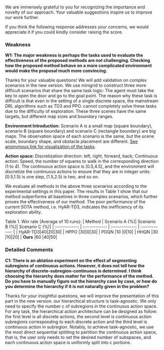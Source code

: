 We are immensely grateful to you for recognizing the importance and novelty of our approach. Your valuable suggestions inspire us to improve our work further.

If you think the following response addresses your concerns, we would appreciate it if you could kindly consider raising the score.

### Weakness
**W1: The major weakness is perhaps the tasks used to evaluate the effectiveness of the proposed methods are not challenging. Checking how the proposed method behave on a more complicated environment would make the proposal much more convincing.**

Thanks for your valuable questions! We will add validation on complex scenarios in the new version. We use minigrid to construct three more difficult scenarios that share the same task logic: The agent must take the key to open the door and go to the goal point. The reason why these task is difficult is that even in the setting of a single discrete space, the mainstream DRL algorithms such as TD3 and PPO. cannot completely solve these tasks due to the difficulty of exploration. These three scenes have the same targets, but different map sizes and boundary ranges.

**Environment Introduction:** Scenario A is a small map (square boundary), scenario B (square boundary) and scenario C (rectangle boundary) are big maps. The observation space of each scenario is the same, but the scene scale, boundary shape, and obstacle placement are different. [See anonymous link for visualization of the tasks](https://anonymous.4open.science/r/ICML_reviewer_3-0622/README.md). 

**Action space:** Discretization direction: left, right, forward, back; Continuous action: Speed, the number of squares to walk in the corresponding direction (1 to 4). The continuous action space is [0.5,4.5], and the environment will discretize the continuous actions to ensure that they are in integer units: [0.5,1.5) is one step, [1.5,2.5) is two, and so on.

We evaluate all methods in the above three scenarios according to the experimental settings in this paper. The results in Table 1 show that our method outperforms all baselines in three complex scenarios, which further proves the effectiveness of our method. The poor performance of the current SOTA method, i.e. HyAR-TD3, indicates the inefficiency of its exploration ability.

Table 1. Win rate (Average of 10 runs):
| Method      | Scenario A (%)| Scenario B (%)| Scenario C (%)|
| :-----------: | :-----------: | :------------: | :-----------: |
| HyAR-TD3|$40$|$20$|$30$|
| HPPO |$30$|$0$|$30$|
| PDQN |$10$ |$0$|$10$|
| HHQN |$30$ |$10$|$20$|
| **Ours** |$60$ |$40$|$50$|

### Detailed Comments
**C1: There is an ablation experiment on the effect of segmenting subregions of continuous actions. However, it does not tell how the hierarchy of discrete-subregion-continuous is determined. I think choosing the hierarchy does matter for the performance of the method. Do you have to manually figure out the hierarchy case by case, or how do you determine the hierarchy if it is not naturally given in the problem?**

Thanks for your insightful questions, we will improve the presentation of this part in the new version. our hierarchical structure is task-agnostic. We only need to specify the number c of subregions in the continuous action space. For any task, the hierarchical action architecture can be designed as follow: the first level is all discrete actions, the second level is continuous action subregions corresponding to each discrete action and the third level is continuous action in subregion. Notably, to achieve task-agnostic, we use the most direct sequential splitting to partition the continuous action space, that is, the user only needs to set the desired number of subspaces, and each continuous action space is uniformly split into c portions.
